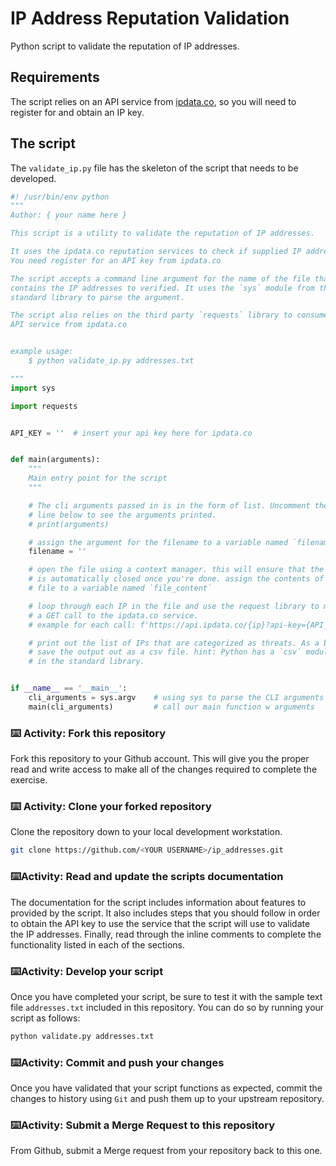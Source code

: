 # IP Address Reputation Validation

Python script to validate the reputation of IP addresses.

## Requirements

The script relies on an API service from [ipdata.co](ipdata.co), so you will need to register for and obtain an IP key.

## The script

The `validate_ip.py` file has the skeleton of the script that needs to be developed.

```python
#! /usr/bin/env python
"""
Author: { your name here }

This script is a utility to validate the reputation of IP addresses.

It uses the ipdata.co reputation services to check if supplied IP address.
You need register for an API key from ipdata.co

The script accepts a command line argument for the name of the file that
contains the IP addresses to verified. It uses the `sys` module from the
standard library to parse the argument.

The script also relies on the third party `requests` library to consume the
API service from ipdata.co


example usage:
    $ python validate_ip.py addresses.txt

"""
import sys

import requests


API_KEY = ''  # insert your api key here for ipdata.co


def main(arguments):
    """
    Main entry point for the script
    """

    # The cli arguments passed in is in the form of list. Uncomment the
    # line below to see the arguments printed.
    # print(arguments)

    # assign the argument for the filename to a variable named `filename`
    filename = ''

    # open the file using a context manager. this will ensure that the file
    # is automatically closed once you're done. assign the contents of the
    # file to a variable named `file_content`

    # loop through each IP in the file and use the request library to make
    # a GET call to the ipdata.co service.
    # example for each call: f'https://api.ipdata.co/{ip}?api-key={API_KEY}'

    # print out the list of IPs that are categorized as threats. As a bonus,
    # save the output out as a csv file. hint: Python has a `csv` module
    # in the standard library.


if __name__ == '__main__':
    cli_arguments = sys.argv    # using sys to parse the CLI arguments
    main(cli_arguments)         # call our main function w arguments

```

### :keyboard: Activity: Fork this repository

Fork this repository to your Github account. This will give you the proper read and write access to make all of the changes required to complete the exercise.

### :keyboard: Activity: Clone your forked repository

Clone the repository down to your local development workstation.

```sh
git clone https://github.com/<YOUR USERNAME>/ip_addresses.git
```

### :keyboard:Activity: Read and update the scripts documentation

The documentation for the script includes information about features to provided by the script. It also includes steps that you should follow in order to obtain the API key to use the service that the script will use to validate the IP addresses. Finally, read through the inline comments to complete the functionality listed in each of the sections.

### :keyboard:Activity: Develop your script

Once you have completed your script, be sure to test it with the sample text file `addresses.txt` included in this repository. You can do so by running your script as follows:

```sh
python validate.py addresses.txt
```

### :keyboard:Activity: Commit and push your changes

Once you have validated that your script functions as expected, commit the changes to history using `Git` and push them up to your upstream repository.

### :keyboard:Activity: Submit a Merge Request to this repository

From Github, submit a Merge request from your repository back to this one.